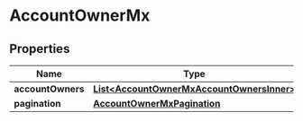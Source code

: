 

# AccountOwnerMx


## Properties

| Name | Type | Description | Notes |
|------------ | ------------- | ------------- | -------------|
|**accountOwners** | [**List&lt;AccountOwnerMxAccountOwnersInner&gt;**](AccountOwnerMxAccountOwnersInner.md) |  |  [optional] |
|**pagination** | [**AccountOwnerMxPagination**](AccountOwnerMxPagination.md) |  |  [optional] |




